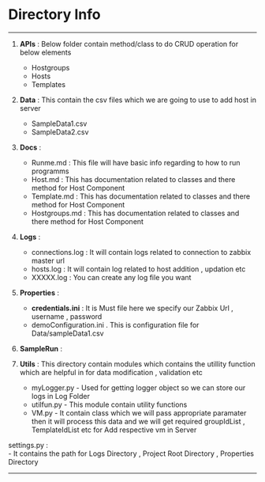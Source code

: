 # Directory Info 
_______________________________________________________
1) **APIs**  : Below folder contain method/class to do CRUD operation for below elements 
    
    - Hostgroups
    - Hosts
    - Templates 
      
2) **Data** : This contain the csv files which we are going to use to add host in server
    
    * SampleData1.csv        
    * SampleData2.csv 

3) **Docs** :    
     
    - Runme.md       : This file will have basic info regarding to how to run programms
    - Host.md        :  This has documentation related to classes and there method for Host Component    
    - Template.md    :  This has documentation related to classes and there method for Host Component    
    - Hostgroups.md  :  This has documentation related to classes and there method for Host Component    
        
           
4) **Logs** : 
    - connections.log : It will contain logs related to connection to zabbix master url
    - hosts.log       : It will contain log related to host addition , updation etc
    - XXXXX.log       : You can create any log file you want          

5) **Properties** :           
    
    - **credentials.ini**   :  It is Must file here we specify our Zabbix Url , username , password
    - demoConfiguration.ini 
        . This is configuration file for Data/sampleData1.csv
    
    
6) **SampleRun** :           

7) **Utils** : This directory contain modules which contains the utillity function which are helpful in for 
                data modification , validation etc   
    
    - myLogger.py - Used for getting logger object so we can store our logs in Log Folder
    - utilfun.py  - This module contain utility functions 
    - VM.py       - It contain class which we will pass appropriate paramater then it will process this data and we 
                     will get required groupIdList , TemplateIdList etc for Add respective vm in Server
    
settings.py :   
    - It contains the path for Logs Directory , Project Root Directory , Properties Directory   
                                 
------------------------